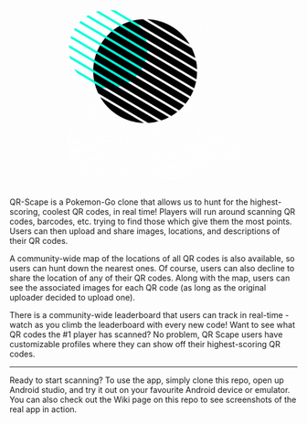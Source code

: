 # <p align="center"><img src="readme_figs/QRScape_Logo.gif" width="300" height="300" align="center" alt="QR Scape"></p>

QR-Scape is a Pokemon-Go clone that allows us to hunt for the highest-scoring, coolest QR codes, in real time! Players will run around scanning QR codes, barcodes, etc. trying to find those which give them the most points. Users can then upload and share images, locations, and descriptions of their QR codes. 

A community-wide map of the locations of all QR codes is also available, so users can hunt down the nearest ones. Of course, users can also decline to share the location of any of their QR codes. Along with the map, users can see the associated images for each QR code (as long as the original uploader decided to upload one).

There is a community-wide leaderboard that users can track in real-time - watch as you climb the leaderboard with every new code! Want to see what QR codes the #1 player has scanned? No problem, QR Scape users have customizable profiles where they can show off their highest-scoring QR codes. 

<hr>

Ready to start scanning? To use the app, simply clone this repo, open up Android studio, and try it out on your favourite Android device or emulator. You can also check out the Wiki page on this repo to see screenshots of the real app in action.
